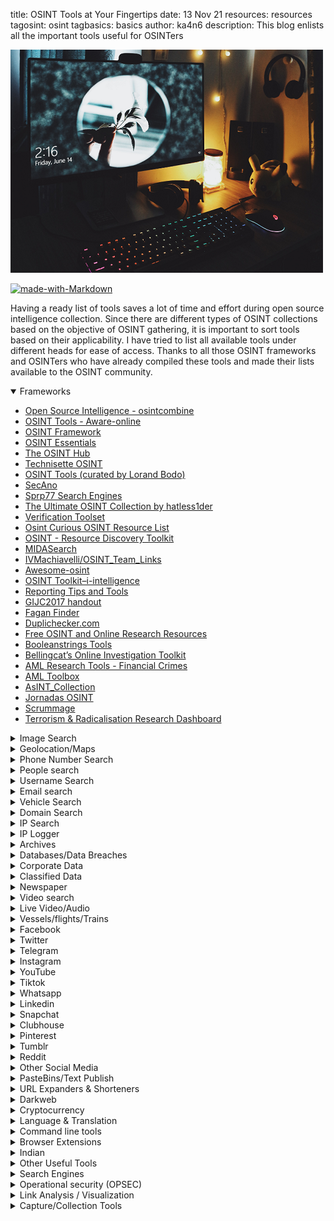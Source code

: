 title: OSINT Tools at Your Fingertips
date: 13 Nov 21
resources: resources
tagosint: osint
tagbasics: basics
author: ka4n6
description: This blog enlists all the important tools useful for OSINTers 



![twitter](\static\resources\reso3.png)

[![made-with-Markdown](https://img.shields.io/badge/Made%20with-Markdown-1f425f.svg)](http://commonmark.org) 




Having a ready list of tools saves a lot of time and effort during open source intelligence collection. Since there are different types of OSINT collections based on the objective of OSINT gathering, it is important to sort tools based on their applicability. I have tried to list all available tools under different heads for ease of access. Thanks to all those OSINT frameworks and OSINTers who have already compiled these tools and made their lists available to the OSINT community.

<details open><summary>Frameworks</summary>

- [Open Source Intelligence - osintcombine](https://www.osintcombine.com/tools)
- [OSINT Tools - Aware-online](https://www.aware-online.com/en/osint-tools/)
- [OSINT Framework](https://osintframework.com/)
- [OSINT Essentials](https://www.osintessentials.com/starter-tool)
- [The OSINT Hub](https://start.me/p/BnrMKd/01-nordic-osint-resource-hub)
- [Technisette OSINT](https://start.me/p/m6XQ08/osint)
- [OSINT Tools (curated by Lorand Bodo)](https://start.me/p/7kxyy2/osint-tools-curated-by-lorand-bodo)
- [SecAno](https://start.me/p/GEbM6z/secano)
- [Sprp77 Search Engines](https://start.me/p/b5ynOQ/sprp77-search-engines)
- [The Ultimate OSINT Collection by hatless1der](https://start.me/p/DPYPMz/the-ultimate-osint-collection)
- [Verification Toolset](https://start.me/p/ZGAzN7/verification-toolset)
- [Osint Curious OSINT Resource List](https://docs.google.com/document/d/14li22wAG2Wh2y0UhgBjbqEvZJCDsNZY8vpUAJ_jJ5X8/edit)
- [OSINT - Resource Discovery Toolkit](http://rr.reuser.biz/)
- [MIDASearch](https://midasearch.org/)
- [IVMachiavelli/OSINT_Team_Links](https://github.com/IVMachiavelli/OSINT_Team_Links)
- [Awesome-osint](https://github.com/ilovecode2018/awesome-osint)
- [OSINT Toolkit–i-intelligence](https://i-intelligence.eu/resources/osint-toolkit)
- [Reporting Tips and Tools](https://helpdesk.gijn.org/support/solutions/articles/14000036502-reporting-tips-and-tools)
- [GIJC2017 handout](https://drive.google.com/file/d/1pLjKuNjFyHGDiOAW7sLmX7L9o2j5kdbF/view)
- [Fagan Finder](https://www.faganfinder.com/)
- [Duplichecker.com](https://www.duplichecker.com/free-tools.php)
- [Free OSINT and Online Research Resources](https://www.toddington.com/resources/free-osint-resources-open-source-intelligence-search-tools-research-tools-online-investigation/)
- [Booleanstrings Tools](https://booleanstrings.com/tools/)
- [Bellingcat’s Online Investigation Toolkit](https://docs.google.com/document/d/1BfLPJpRtyq4RFtHJoNpvWQjmGnyVkfE2HYoICKOGguA/edit)
- [AML Research Tools - Financial Crimes](https://www.amlresearchtoolsforall.com/)
- [AML Toolbox](https://start.me/p/rxeRqr/aml-toolbox)
- [AsINT_Collection](https://start.me/p/b5Aow7/asint_collection)
- [Jornadas OSINT](https://start.me/p/BnBb5v/jornadas-osint)
- [Scrummage](https://github.com/matamorphosis/Scrummage?s=09)
- [Terrorism & Radicalisation Research Dashboard](https://start.me/p/OmExgb/terrorism-radicalisation-research-dashboard)

</details>

<details><summary>Image Search</summary>

- [Bing Reverse Image Search](https://www.bing.com/images/trending?FORM=ILPTRD)
- [Yandex Images](https://yandex.com/images/)
- [Google Images](https://images.google.ca/)
- [Baidu](https://image.baidu.com/)
- [TinEye](https://tineye.com/)
- [image identify](https://www.imageidentify.com/)
- [Karma Decay](http://karmadecay.com)
- [Pictriev](http://www.pictriev.com/)
- [metapicz](http://metapicz.com/#landing)
- [IrfanView](https://www.irfanview.com/)
- [Find exif data](http://www.findexif.com/)
- [FotoForensics](http://fotoforensics.com/)
- [Forensically](https://29a.ch/photo-forensics/#forensic-magnifier)
- [Jeffrey Friedl's Image Metadata Viewer](http://exif.regex.info/exif.cgi)
- [ExifTool by Phil Harvey](https://exiftool.org/)
- [Betaface | Advanced face recognition](https://www.betaface.com/wpa/)
- [Photopea](https://www.photopea.com/)
- [GIMP](https://www.gimp.org/)
- [Convert image to text - Exract text from images online](https://ocr2edit.com/convert-to-txt)
- [Free Online OCR Image to text](https://www.onlineocr.net/)
- [Extract Text From an Image](https://brandfolder.com/workbench/extract-text-from-image)
- [Image to Text Converter](https://www.prepostseo.com/image-to-text)
- [Translate text from photos from English and other languages – Yandex.Translate](https://translate.yandex.com/ocr)
- [Colorize pictures: turn black and white photos to color with AI](https://hotpot.ai/colorize-picture)
- [Colorize Photos](https://playback.fm/colorize-photo)
- [Colorize!](https://imagecolorizer.com/colorize.html)
- [platform.sensity.ai/deepfake-detection](https://platform.sensity.ai/deepfake-detection)
- [Remove-bg](https://www.remove.bg/)
- [Search4faces.com](https://search4faces.com/)
- [Telegram: Contact @pimeyesbot](https://t.me/pimeyesbot)
- [Pic.sgou 搜狗图片-上网从搜狗开始](https://pic.sogou.com/)
- [same.energy](https://same.energy/)
- [Image.so.com](https://image.so.com/)

</details>

<details><summary>Geolocation/Maps</summary>

- [Google Maps](https://www.google.ca/maps/)
- [Bing maps](https://www.bing.com/maps)
- [OpenStreetMap](https://www.openstreetmap.org/)
- [KartaView](https://kartaview.org/)
- [SkyscraperPage](http://skyscraperpage.com/)
- [Emporis](https://www.emporis.com/)
- [Instant Google Street View](https://www.instantstreetview.com/)
- [Wikimapia](http://wikimapia.org/)
- [Google Earth](https://earth.google.com/web/)
- [Mapillary](https://www.mapillary.com/app/)
- [Find Postal Address of any Location on Google Maps](https://ctrlq.org/maps/address/)
- [Dual Maps](http://data.mashedworld.com/dualmaps/map.htm)
- [Descartes Labs](https://maps.descarteslabs.com/)
- [Map Checking](https://www.mapchecking.com/)
- [Mapbox](https://www.mapbox.com/)
- [Ukraine Interactive map](https://liveuamap.com/)
- [MyGeoPosition.com](http://mygeoposition.com/)
- [LatLong](https://www.latlong.net/)
- [GPS Visualizer: Quick Geocoder](https://www.gpsvisualizer.com/geocode)
- [Zoom Earth](https://zoom.earth/)
- [MeetWays: Meet in the Middle](https://www.meetways.com/)
- [Whatshalfway.com](https://www.whatshalfway.com/)
- [ScribbleMaps](https://www.scribblemaps.com/)
- [Overpass-turbo.eu](https://overpass-turbo.eu/)
- [SunCalc](http://suncalc.net/#/50.4148,9.8286,6/2021.08.08/08:16)
- [SunCalc sun position- und sun phases calculator](https://www.suncalc.org/#/36.1734,-37.2656,3/2021.07.30/08:59/1/3)
- [3D map of the world by PeakVisor](https://peakvisor.com/panorama.html)

</details>

<details><summary>Phone Number Search</summary>summary>

- [Truecaller.com](https://www.truecaller.com/)
- [Reverse Phone Lookup by Zlookup](https://www.zlookup.com/)
- [Emobiletracker.com](https://www.emobiletracker.com/)
- [Reverse Phone Lookup - Intelius](https://www.intelius.com/reverse-phone-lookup/)
- [Reverse Phone Number Lookup -Canada](https://www.canada411.ca/search/reverse.html)
- [www.whitepages.com/reverse-phone](https://www.whitepages.com/reverse-phone)
- [Sync Me](https://sync.me/)
- [Reverse Phone Lookup - Zabasearch](https://www.zabasearch.com/reverse-phone-lookup)
- [Peekyou Reverse Phone Number Search](https://www.peekyou.com/phone)
- [Britishphonebook.com](http://www.britishphonebook.com/)
- [Textmagic Carrier Lookup](https://www.textmagic.com/free-tools/carrier-lookup)
- [Free Carrier Lookup](https://freecarrierlookup.com/)
- [Neustar - Telo Customers!](https://www.home.neustar/telo-customers)
- [Eyecon: Caller ID, Calls and Phone Contacts – Apps on Google Play](https://play.google.com/store/apps/details?id=com.eyecon.global&hl=en_IN&gl=US)
- [Cyniq.in](https://cyniq.in)
- [Twilio Lookup](https://www.twilio.com/blog/identify-phone-number-carrier-with-twilio-lookup)

</details>

<details><summary>People search</summary>

- [192](https://www.192.com/)
- [New Canada 411](https://www.canada411.ca/)
- [No.1 Free People Search](http://www.yasni.com/)
- [People Search](http://itools.com/search/people-search)
- [People search](https://radaris.com/)
- [zaba search](https://www.zabasearch.com/)
- [WebMii](https://webmii.com/)
- [Qwant](https://www.qwant.com/)
- [FamilyTree](https://www.familytreenow.com/)
- [PeekYou](https://www.peekyou.com/)
- [Thats them](https://thatsthem.com/)
- [Intelius](https://www.intelius.com/)
- [ID Crawl](https://www.idcrawl.com/)

</details>

<details><summary>Username Search</summary>

- [Instant Username Search](https://instantusername.com/)
- [Username search tool - Aware-online](https://www.aware-online.com/en/osint-tools/username-search-tool/)
- [Username Search by usersearch.org](https://usersearch.org/index.php)
- [WhatsMyName Web](https://whatsmyname.app/)

</details>

<details><summary>Email search</summary>

- [Cyniq.in](https://cyniq.in)
- https://hunter.io/
- https://www.email-format.com/
- [Have I been pwned?](https://haveibeenpwned.com/)
- [Email Permutator](http://metricsparrow.com/toolkit/email-permutator/)
- [Email-validator.net](https://www.email-validator.net/)
- [Skymem.info](https://www.skymem.info/)
- https://dataminer.io/
- [Username and Email Search](https://usersearch.org/index.php)

</details>

<details><summary>Vehicle Search</summary>

- [V A H A N - India](https://vahan.nic.in/nrservices/faces/user/citizen/citizenlogin.xhtml)
- [This Domain Name is registered at Epik.com](https://carowners.net)
- [VINCheck](https://www.nicb.org/vincheck)
- [Oreillyauto](https://www.oreillyauto.com)
- [Carvana](https://www.carvana.com)
- [Check that VIN](https://checkthatvin.com/ctv/#/home)
- [Vehicle History Reports – Carfax](https://www.carfax.com/vehicle-history-reports/)
- [vehicle history](https://www.vehiclehistory.com/)

</details>

<details><summary>Domain Search</summary>

- [Free online network tools - Centralops](https://centralops.net/co/)
- [Whois.com](https://www.whois.com/whois/)
- [domainbigdata](https://domainbigdata.com/)
- [Domaintools: Research](https://research.domaintools.com/)
- [Whois Godaddy](https://ca.godaddy.com/whois)
- [Network Tools](https://network-tools.com/)
- [Whoisrequest](https://whoisrequest.com/)
- [Whoxy](https://www.whoxy.com/)
- [Whois Lookup & IP](https://whois.net/)
- [ViewDNS.info](https://viewdns.info/)
- [Whoisology](https://whoisology.com/)
- [domainIQ](https://www.domainiq.com/reverse_whois)
- [Alexa](https://www.alexa.com/siteinfo)
- [BuiltWith Technology Lookup](https://builtwith.com/)
- [Visualsitemapper.com](http://www.visualsitemapper.com/)
- [SimilarWeb](https://www.similarweb.com/)
- [Sites Like](https://www.siteslike.com/)
- [Eid.com](https://eid.com)
- [Website value calculator and web information](https://www.websiteoutlook.com/)
- [Hunter](https://hunter.io/)
- [URL and website scanner](https://urlscan.io/)
- [W3bin](https://w3bin.com/)
- [Visualping](https://visualping.io/)
- [unfurl](https://github.com/obsidianforensics/unfurl)
- [ICANN Lookup](https://lookup.icann.org/lookup)
- [dnsdumpster](https://dnsdumpster.com/)
- [Host.io](https://host.io/)
- [Pulsedive](https://pulsedive.com/)

</details>

<details><summary>IP Search</summary>

- [My IP Address](https://myip.ms/)
- [WhatIsMyIPAddress](https://whatismyipaddress.com/)
- [IP Chicken](https://www.ipchicken.com/)
- [IP Address](https://www.ipaddress.com/)
- [IP Tracker Online](https://www.iptrackeronline.com/)
- [Liveipmap.com](https://liveipmap.com/)
- [IP Address Locator - Geobytes](https://geobytes.com/iplocator/)
- [Reverse IP Lookup - ViewDNS](https://viewdns.info/reverseip/)
- [domainIQ](https://www.domainiq.com/reverse_ip)
- [Reverse IP Lookup](https://reverseip.domaintools.com/)
- [Whoisrequest](https://whoisrequest.com/reverse-ip/)
- [Instant IP Address Lookup - Whatismyipaddress](https://whatismyipaddress.com/ip-lookup)
- [UltraDNS - neustar](https://www.home.neustar/dns-services/ultra-dns)
- [IP2Location](https://www.ip2location.com/)
- [Geo IP Tool](https://geoiptool.com/)
- [utrace](http://en.utrace.de/)
- [Information by IP Address](https://www.infobyip.com/)
- [Bulk IP Lookup - Showmyip](https://www.showmyip.com/bulk-ip-lookup/)
- [unfurl](https://github.com/obsidianforensics/unfurl)
- [ViewDNS](https://viewdns.info/)
- [Shodan](https://www.shodan.io/)
- [Free online network tools - Centralops](https://centralops.net/co/)
- [Vpnapi.io](https://vpnapi.io/)
- [Cyber Threat Intelligence - Pulsedive](https://pulsedive.com/)

</details>

<details><summary>IP Logger</summary>

- [webresolver](https://webresolver.nl/)
- [Honeybox](https://www.honeybox.de/home.html)
- [Grabify IP Logger & URL Shortener](https://grabify.link/)
- [Get Notify](https://www.getnotify.com/)
- [IP Logger URL Shortener](https://iplogger.org/)
- [Blasze IP Logger](http://blasze.tk/)
- [Read Notify](https://www.readnotify.com//)

</details>

<details><summary>Archives</summary>

- [Internet Archive](http://archive.org/)
- [archive.is](http://archive.is/)
- [CachedPages](http://www.cachedpages.com/)
- [Time Travel](http://timetravel.mementoweb.org/)
- [Oldweb.today](http://oldweb.today/)
- [WebCite](http://webcitation.org/)
- [UK Web Archive ](https://www.webarchive.org.uk/ukwa)
- [hartator/wayback-machine-downloader](https://github.com/hartator/wayback-machine-downloader?s=09)

</details>

<details><summary>Databases/Data Breaches</summary>

- [OCCRP](https://www.occrp.org/en)
- [A-Z Databases](https://natolibguides.info/az.php)
- [HotGunz Stolen Gun Search Results](https://www.hotgunz.com/search.php)
- [The Intercept](https://theintercept.com/snowden-sidtoday/?orderBy=publishedTime&orderDirection=desc#archive)
- [Snowden Doc Search](https://search.edwardsnowden.com/)
- [LLRX Resources](https://www.llrx.com/2020/06/2020-directory-of-directories/?__cf_chl_jschl_tk__=pmd_4a7d42276864412990609e818ab0671bc134a709-1626618316-0-gqNtZGzNAfijcnBszQi6)
- [lumendatabase.org](https://www.lumendatabase.org/)
- [Catalogue of Research Databases - OCCRP](https://id.occrp.org/databases/)
- [Intelligence X](https://intelx.io/)
- [Leakcheck](https://leakcheck.io/)
- [Vigilante.pw](https://vigilante.pw/)
- [Weleakinfo.to](https://weleakinfo.to/)
- [Leakpeek.com](https://leakpeek.com/)
- [RSLookup](https://rslookup.com/index)
- [Snusbase Database Search Engine](https://snusbase.com/)
- [Leak-lookup.com](https://leak-lookup.com/)
- [nuclearleaks.com](https://nuclearleaks.com/)
- [Have I Been Sold?](https://haveibeensold.app/)
- [Breachchecker.com](https://breachchecker.com/)
- [Scattered Secrets](https://scatteredsecrets.com/)
- [Have I been pwned?](https://haveibeenpwned.com/)
- [Community - Black Kite](https://blackkite.com/community/)

</details>

<details><summary>Corporate Data</summary>	

- [Business.indiafilings.com](https://business.indiafilings.com/)
- [Zauba Corp](https://www.zaubacorp.com/)
- [Ministry Of Corporate Affairs](https://www.mca.gov.in/mcafoportal/showCheckCompanyName.do)

</details>

<details><summary>Classified Data</summary>

- [Craigslist](http://www.craigslist.org/)
- [LeoList](https://www.leolist.cc/)
- [ebay](https://www.ebay.ca/)
- [Kijiji](https://www.kijiji.ca/)

</details>

<details><summary>Newspaper</summary>

- [newspaper map](https://newspapermap.com/)
- [Paperboy](https://www.thepaperboy.com/)
- [AllYouCanRead](https://www.allyoucanread.com/)
- [NewspaperArchive](https://newspaperarchive.com/)
- [Google News Archive Search](https://news.google.com/newspapers)
- [The Big Index of Global Newspapers](https://www.websiteplanet.com/blog/complete-index-of-newspapers-across-the-globe/)

</details>

<details><summary>Video search</summary>

- [InVID Verification Plugin](https://www.invid-project.eu/tools-and-services/invid-verification-plugin/)
- [watch frame by frame](http://www.watchframebyframe.com/)
- [Online video downloader](https://en.savefrom.net/20/)
- [Keepvid](https://keepvid.com/)
- [Dronestagram](https://www.dronestagr.am/)

</details>

<details><summary>Live Video/Audio</summary>

- [EarthCam](https://www.earthcam.com/)
- [Opentopia](http://www.opentopia.com/)
- [The Webcam Network](https://www.the-webcam-network.com/)
- [Insecam](http://www.insecam.org/)
- [Airport Webcams](https://airportwebcams.net/)
- [KartaView](https://kartaview.org/map/@-6.407518221863476,107.04770438649952,8z)
- [Webcams from around the World](https://worldcam.eu/)
- [Webcamtaxi](https://www.webcamtaxi.com/en/)

</details>

<details><summary>Vessels/flights/Trains</summary>

- [UK Flightaware](https://uk.flightaware.com/)
- [Flightradar24](https://www.flightradar24.com/)
- [AirNav RadarBox](https://www.radarbox.com/@2.41699,27.25463,z3)
- [OmniSci Flight](https://www.omnisci.com/demos/flights)
- [MarineTraffic](https://www.marinetraffic.com/en/ais/home/centerx:-12.0/centery:25.0/zoom:4)
- [VesselFinder](https://www.vesselfinder.com/)
- [OmniSci Ship](https://www.omnisci.com/demos/ships)
- [tracker geops](https://tracker.geops.ch/)
- [Raildar](https://raildar.co.uk/radar.html)

</details>

<details><summary>Facebook</summary>

- [Find my Facebook ID](https://lookup-id.com/)
- [Fb-Search - snowdust](https://sowdust.github.io/fb-search/)
- [Facebook Search Tools - OSINT Combine](https://www.osintcombine.com/facebook-search-tools)
- [Facebook Search - Graphtips](https://graph.tips/beta/)
- [Who posted what?](https://whopostedwhat.com/)
- [IntelX FB Graph Searcher](https://intelx.io/tools?tab=facebook)
- [Osint.rest](https://osint.rest/)
- [QWARIE: UK-OSINT](https://www.uk-osint.net/facebook.html)
- [Ultimate-Facebook-Scraper](https://github.com/harismuneer/Ultimate-Facebook-Scraper)
- [Bulk Facebook ID Finder](https://seotoolstation.com/bulk-facebook-id-finder)
- [Find My Facebook ID](https://findmyfbid.com/)
- [Download Facebook Videos](http://www.downfacebook.com/)
- [Ad Library Report](https://www.facebook.com/ads/library/report/)
- [Forgot Password](https://www.facebook.com/login/identify?ctx=recover)

</details>

<details><summary>Twitter</summary>

- [Twitter Advanced Search](https://twitter.com/search-advanced)
- [Twitter Profiles Directory](https://twitter.com/i/directory/profiles)
- [Tweetdeck](https://tweetdeck.twitter.com/)
- [TweeterID](https://tweeterid.com/)
- [TweetBeaver](https://tweetbeaver.com/)
- [Socialbearing](https://socialbearing.com/)
- [The one million tweet map](https://onemilliontweetmap.com/?center=25.505,-0.09&zoom=2&search=&timeStep=0&timeSelector=0&hashtag1=&hashtag2=sad&sidebar=yes&hashtagBattle=0&timeRange=0&timeRange=25&heatmap=0&sun=0&cluster=1)
- [Followerwonk](https://followerwonk.com/)
- [Tweet Archivist](http://www.tweetarchivist.com/)
- [Twiangulate](http://twiangulate.com/search/)
- [Sleeping Time](http://sleepingtime.org/)
- [geosocial footprint](http://geosocialfootprint.com/)
- [Tweetmap](https://www.omnisci.com/demos/tweetmap)
- [GeoChirp](http://www.geochirp.com/)
- [Tinfoleak](https://tinfoleak.com/?__cf_chl_managed_tk__=285568472ee46b35e1b8dd308324981aadb47409-1625135405-0-ATN5ExyU2dIczgPH_z0YKIWFT6MLDSSgjn6rX3eesoSMqvjlkuoAnZjlsRs-J5dzxMPlVMSkZxPwySGKVicAbUw7gt1Aag5LdvWVkMfzY6j_5-eMbw3MdjbIdiusDUM25-qGNpSTxiQMhKmCtKbBt4etRO0-NTx9Jmsfp2W7xwo2a8eQmRymNEx4Lm-KwHXmAXntV7mz-t7pw9m2XN6tYoFdk-PkOnafkwknOHiO2Ba4uVK6HjejVgYOTUKbqocmnksMnH8k6V5eFkeCs4XsClpYuo40rxW-szTPVCMSFXuzw_PeynK-UTw6QRhs7c0QFYozU0Fg4zHJE3idNUEKfb43FrO3XNPbM7CWQuwasNPfwmCBqdOWV5VR6PFNlmTSMd7tVAvbdT_-LDrDq6IieYRZ6O8BjkCdwGIsePdw8Zmg3eQtt5F3qoqtKoyOc1RW_bDOLUqr5NdpZFNRGeCBfyHjd7sC6P-4dtRXEUEpiba19CiBhLPZ5mZ-gRp4VuLgfl3twsUFC8mjXu9Xzz3fcT1SRJLgsnVHrz_0NkvdTlU0nolfzsUXB3DD4PNlFLhFRpke5MmSzLBX_LcWNuDrl7E4FLaifu9jVJEOEpMlxV4c)
- [twipho](http://www.twipho.net/)
- [The Herd Locker](http://theherdlocker.com/)
- [Keyhole](https://keyhole.co/)
- [Twitter Trending Hashtags and Topics](https://www.trendsmap.com/)
- [Twlets](http://twlets.com/)
- [Spoonbill](http://spoonbill.io/)
- [Mentionmapp Analytics](http://mentionmapp.com/)
- [Tweet Mapper](https://keitharm.me/projects/tweet/)
- [Twitterfall](https://twitterfall.com/)
- [Twitter tools - Jeffprod](https://twitter.jeffprod.com/)
- [Twitter Password Reset](https://twitter.com/account/begin_password_reset?)
- [Twitter Analytics by Foller.me](https://foller.me/)
- [Tweet Mapper](https://danielezrajohnson.shinyapps.io/tweetmapper/)
- [Tweettopicexplorer - neoformix](http://tweettopicexplorer.neoformix.com/)
- [Tweepsect](https://tweepsect.com/)
- [Pleasedontstalkme.com](http://www.pleasedontstalkme.com/)
- [Socialbearing](https://socialbearing.com/)
- [Hashtags - Hashtagify](https://hashtagify.me/hashtag/Palestine)
- [Followthehashtag](https://www.followthehashtag.com/)
- [All My Tweets](https://www.allmytweets.net/connect/)
- [Twitter Search — BackTweets](http://backtweets.com/)
- [Twitter Shadowban Test](https://shadowban.eu/)
- [DoesFollow](https://doesfollow.com)
- [Twitter Video Downloader Online](https://twdown.net)
- [Treeverse](https://treeverse.app)
- [Warble.co](https://warble.co/)

</details>

<details><summary>Telegram</summary>

- [Awesome-Telegram-OSINT](https://github.com/ItIsMeCall911/Awesome-Telegram-OSINT)
- [Building graph for Telegram chats, channels and their neighbors](https://ntwrk.today/2020/04/09/building-telegram-graph.html)
- [TelegramDB.org](https://telegramdb.org/)
- [Telegram Channels List: Discover interesting channels for your Telegram](https://tlgrm.eu/channels)
- [Telegram Channels](https://telegramchannels.me/)
- [Lyzem Blog](https://lyzem.com/)
- [Search.buzz.im](https://search.buzz.im/)
- [Tgstat.com](https://tgstat.com/)
- [Programmable Search Engine](https://cse.google.com/cse?&cx=006368593537057042503:efxu7xprihg#gsc.tab=0)
- [gwu-libraries/uriscrape](https://github.com/gwu-libraries/uriscrape)
- [Skarlso/rscrap](https://github.com/Skarlso/rscrap)
- [expectocode/telegram-export](https://github.com/expectocode/telegram-export)

</details>

<details><summary>Instagram</summary>

- [Searchmy.bio](https://www.searchmy.bio/)
- [Social Searcher](https://www.social-searcher.com)
- [Search Instagram - Yooying](https://www.yooying.com/search)
- [Tagboard](https://tagboard.com)
- [HypeAuditor](https://hypeauditor.com/)
- [Open Source Intelligence - osintcombine](https://www.osintcombine.com/instagram-explorer)
- [Instagram Search Engine - mulpix](https://mulpix.com/)
- [DownloadGram](https://downloadgram.com)
- [InstaSave](https://instasave.xyz)
- [Instadp](https://instadp.net)
- [izuum](https://izuum.com)
- [Storiesig.com](https://storiesig.com/)
- [picdeer](https://picdeer.com)
- [Pictame](https://www.pictame.com)

</details>

<details><summary>YouTube</summary>

- [Location Search - mattw](https://mattw.io/youtube-geofind/location)
- [YouTube Metadata - mattw](https://mattw.io/youtube-metadata/)
- [Geo Search Tool](https://youtube.github.io/geo-search-tool/search.html)
- [Youtube Videos Visualization - Yasiv](http://www.yasiv.com/youtube)
- [Yout](https://yout.com/)
- [deturl.com](http://deturl.com/)
- [watch frame by frame](http://www.watchframebyframe.com/)
- [Online video downloader](https://en.savefrom.net/20/)
- [Download Video and Audio from YouTube](https://www.y2mate.com/en68)
- [Extract Meta Data](https://citizenevidence.amnestyusa.org/)
- [Geo Search Tool](http://youtube.github.io/geo-search-tool/search.html)
- [HookTube](https://hooktube.com/)
- [Digitalmethods  tools - youtube](https://tools.digitalmethods.net/netvizz/youtube/)

</details>

<details><summary>Tiktok</summary>

- [TikTok Quick Search](https://www.osintcombine.com/tiktok-quick-search)
- [TikTok Web Viewer Online and Analytics](https://vidnice.com/)
- [Dutchosintguy/tiktok-scraper](https://github.com/Dutchosintguy/tiktok-scraper)
- [Sinwindie - TikTok Tools](https://raw.githubusercontent.com/sinwindie/OSINT/master/TikTok/Bookmarklet Tools)
- [sc1341/TikTok-OSINT](https://github.com/sc1341/TikTok-OSINT)
- [TikTokApi 2.0](https://tiktokapi.ga/)
- [Download Tik Tok video and audio](https://en.savefrom.net/download-from-tiktok)

</details>

<details><summary>Whatsapp</summary>

- [LoranKloeze/WhatsAllApp](https://github.com/LoranKloeze/WhatsAllApp)
- [WhatScraper](https://github.com/TheSpeedX/WhatScraper)

</details>

<details><summary>Linkedin</summary>

- [linkedin2username](https://github.com/initstring/linkedin2username)
- [Sign Up | LinkedIn](https://www.linkedin.com/search/results/people/?firstName=*name&lastName=*surname&origin=SEO_PSERP)
- [InSpy](https://github.com/leapsecurity/InSpy)
- [linkedin_scraper](https://github.com/blackhatethicalhacking/linkedin_scraper)
- [GoogLinked](https://github.com/pry0cc/GoogLinked)
- [LIUsers.-archive](https://archive.org/download/LIUsers.7z)

</details>

<details><summary>Snapchat</summary>

- [Snap Map](https://map.snapchat.com/)
- [username on Snapchat](https://www.snapchat.com/add/username)
- [AddMeSnaps.com](https://www.addmesnaps.com/)
- [Snapchat-usernames.com](http://snapchat-usernames.com/)
- [Findmysnap.com](http://findmysnap.com/)
- [Ghostdex.app](https://ghostdex.app/)
- [snap-map-private-api](https://github.com/CaliAlec/snap-map-private-api)
- [Snapdex](https://www.snapdex.com/)
- [SomeSnapCode](https://somesnapcode.com)
- [SoVIP](https://sovip.io)

</details>

<details><summary>Clubhouse</summary>

- [Clubhouse Database](https://clubhousedb.com/)

</details>

<details><summary>Pinterest</summary>

- [Pinterest Group Boards & Analytics](https://pingroupie.com/)

</details>

<details><summary>Tumblr</summary>

- [Trending](https://www.tumblr.com/explore/trending)

</details>

<details><summary>Reddit</summary>

- [Reddit Investigator](http://www.redditinvestigator.com/)
- [Reddit Metrics](http://redditmetrics.com/)
- [Reddit User Analyser](https://atomiks.github.io/reddit-user-analyser/)
- [Reddit archive](http://www.redditarchive.com/)
- [Directory Contents - Pushshift](http://files.pushshift.io/reddit/)
- [Reditr](http://reditr.com/)
- [Imgur](https://imgur.com/search?q=)
- [Mostly Harmless](http://kerrick.github.io/Mostly-Harmless/#features)
- [Reddit Enhancement Suite](https://chrome.google.com/webstore/detail/reddit-enhancement-suite/kbmfpngjjgdllneeigpgjifpgocmfgmb)
- [TrackReddit](https://www.trackreddit.com/)
- [Map of Reddit](https://anvaka.github.io/map-of-reddit/?x=255000&y=381000&z=1231248.9168102785)
- [Rdddeck.com](https://rdddeck.com/)

</details>

<details><summary>Other Social Media</summary>

- [GitHub  - craigtutterow/sna-js](https://github.com/craigtutterow/sna-js)
- [Sleeping Time](https://sleepingtime.org/)
- [VK (Russia)](https://vk.com/)
- [Facenama (Iran)](https://facenama.com/home)
- [Mixi (Japan)](https://mixi.jp/)
- [Qzone (China)](https://qzone.qq.com/)
- [Weibo (China)](https://weibo.com/login.php)

</details>

<details><summary>PasteBins/Text Publish</summary>

- [Pastebin](https://pastebin.com/)
- [JustPaste.it](https://justpaste.it/)
- [Txt.fyi](https://txt.fyi/)
- [Saidso.me](http://saidso.me/)

</details>

<details><summary>URL Expanders & Shorteners</summary>

- [Expand Shortened URLs](https://www.expandurl.net/)
- [CheckShortURL](http://checkshorturl.com/expand.php)
- [Linkexpander.com](https://linkexpander.com/)
- [Unshorten that URL!](https://unshorten.it/)
- [Link Expander - Grabify IP Logger & URL Shortener](https://grabify.link/expander)
- [Bit.do URL Shortener](http://bit.do/)
- [Bitly](https://bitly.com/)
- [Ow.ly](https://www.hootsuite.com/pages/owly)

</details>

<details><summary>Darkweb</summary>

- [Hidden Wiki](http://thehiddenwiki.org/)
- [onionscan](https://onionscan.org/)
- [Hunchly](https://www.hunch.ly/darkweb-osint/)
- [TORCH: Tor Search!](https://xmh57jrzrnw6insl.onion.to/)
- [OnionLink](http://www.onion.link/)
- [Ahmia —       Search Tor Hidden Services](https://ahmia.fi/)
- [IACA Dark Web Investigation Support](https://iaca-darkweb-tools.com/)
- [DarknetLive](https://darknetlive.com/)

</details>

<details><summary>Cryptocurrency</summary>

- [Guides - Bitcoin Magazine](https://bitcoinmagazine.com/guides)
- [Coin Center](https://www.coincenter.org/)
- [coinmap.org - Map of Bitcoin accepting venues](https://coinmap.org/)
- [LocalBitcoins](https://localbitcoins.com/)
- [Weusecoins](https://www.weusecoins.com/)
- [Coindesk](https://www.coindesk.com/)
- [LiveCoinWatch](https://www.livecoinwatch.com/)
- [bitaddress.org](https://www.bitaddress.org/bitaddress.org-v3.3.0-SHA256-dec17c07685e1870960903d8f58090475b25af946fe95a734f88408cef4aa194.html)
- [SSD Linux Virtual Server](https://bitnodes.io/)
- [Blockchain Explorer](https://www.blockchain.com/explorer)
- [Bitcoin Block Explorer](https://blockexplorer.com/)
- [The Ethereum  Block Explorer](https://etherscan.io/)
- [Blockchain](https://www.blockchain.com/)

</details>

<details><summary>Language & Translation</summary>

- [Google Translate](https://translate.google.com/)
- [Bing Microsoft Translator](https://www.bing.com/translator)
- [Babelfish](https://www.babelfish.com/)
- [Babbel](https://www.babbel.com/)
- [r/translator](https://www.reddit.com/r/translator/)
- [BAB.la](https://en.bab.la/)
- [DeepL Translator](https://www.deepl.com/translator)
- [The Slang Dictionary](https://slangit.com/)
- [Urban Dictionary](https://www.urbandictionary.com/)
- [PROMT.One Translator](https://www.online-translator.com/translation)
- [2lingual](https://www.2lingual.com/)
- [Yamli](https://www.yamli.com/)
- [Transl8it!](http://www.transl8it.com/)
- [Yandex.Translate](https://translate.yandex.com/)

</details>

<details><summary>Command line tools</summary>

- [laramies/theHarvester](https://github.com/laramies/theHarvester)
- https://www.spiderfoot.net/
- [Nmap](https://nmap.org/) & [Zenmap](https://nmap.org/zenmap/)
- [Drishti](https://github.com/indiancyberops/Drishti)

</details>

<details><summary>Browser Extensions</summary>

- [InVID Verification Plugin](https://www.invid-project.eu/tools-and-services/invid-verification-plugin/)
- [paulgb/Treeverse](https://github.com/paulgb/Treeverse/blob/master/README.md#readme)
- [Chrome Extensions](https://osint.support/chrome-extensions/)
- [BuiltWith Technology Profiler](https://chrome.google.com/webstore/detail/builtwith-technology-prof/dapjbgnjinbpoindlpdmhochffioedbn)
- [Double Shot Search: Query side-by-side](https://chrome.google.com/webstore/detail/double-shot-search-query/kddlkbpbepnaepdleclhdnfdpdogdhop)
- [Email extract](https://chrome.google.com/webstore/detail/email-extract/ejecpjcajdpbjbmlcojcohgenjngflac)
- [Nimbus Screenshot & Screen Video Recorder](https://chrome.google.com/webstore/detail/nimbus-screenshot-screen/bpconcjcammlapcogcnnelfmaeghhagj)
- [EXIF Viewer Pro](https://chrome.google.com/webstore/detail/exif-viewer-pro/mmbhfeiddhndihdjeganjggkmjapkffm)
- [Fake news debunker by InVID & WeVerify](https://chrome.google.com/webstore/detail/fake-news-debunker-by-inv/mhccpoafgdgbhnjfhkcmgknndkeenfhe)
- [Ghostery – Privacy Ad Blocker](https://chrome.google.com/webstore/detail/ghostery-–-privacy-ad-blo/mlomiejdfkolichcflejclcbmpeaniij?hl=en)
- [uBlock Origin](https://chrome.google.com/webstore/detail/ublock-origin/cjpalhdlnbpafiamejdnhcphjbkeiagm?hl=en)
- [Google Similar Pages](https://chrome.google.com/webstore/detail/google-similar-pages/pjnfggphgdjblhfjaphkjhfpiiekbbej)
- [Google Translate](https://chrome.google.com/webstore/detail/google-translate/aapbdbdomjkkjkaonfhkkikfgjllcleb)
- [Hunter - Email Finder Extension - Chrome Web Store](https://chrome.google.com/webstore/detail/hunter-email-finder-exten/hgmhmanijnjhaffoampdlllchpolkdnj)
- [Instant Data Scraper](https://chrome.google.com/webstore/detail/instant-data-scraper/ofaokhiedipichpaobibbnahnkdoiiah)
- [IP Address and Domain Information](https://chrome.google.com/webstore/detail/ip-address-and-domain-inf/lhgkegeccnckoiliokondpaaalbhafoa)
- [Keywords Everywhere](https://chrome.google.com/webstore/detail/keywords-everywhere-keywo/hbapdpeemoojbophdfndmlgdhppljgmp)
- [Mitaka](https://chrome.google.com/webstore/detail/mitaka/bfjbejmeoibbdpfdbmbacmefcbannnbg?hl=en)
- [Privacy Badger](https://chrome.google.com/webstore/detail/privacy-badger/pkehgijcmpdhfbdbbnkijodmdjhbjlgp)
- [RevEye Reverse Image Search](https://chrome.google.com/webstore/detail/reveye-reverse-image-sear/keaaclcjhehbbapnphnmpiklalfhelgf)
- [Search by Image](https://chrome.google.com/webstore/detail/search-by-image/cnojnbdhbhnkbcieeekonklommdnndci)
- [Simplescraper ](https://chrome.google.com/webstore/detail/simplescraper-⁠—-a-fast-a/lnddbhdmiciimpkbilgpklcglkdegdkg)
- [Sputnik](https://chrome.google.com/webstore/detail/sputnik/manapjdamopgbpimgojkccikaabhmocd)
- [Take Webpage Screenshots Entirely](https://chrome.google.com/webstore/detail/take-webpage-screenshots/mcbpblocgmgfnpjjppndjkmgjaogfceg)
- [TinEye Reverse Image Search](https://chrome.google.com/webstore/detail/tineye-reverse-image-sear/haebnnbpedcbhciplfhjjkbafijpncjl)
- [Unpaywall](https://chrome.google.com/webstore/detail/unpaywall/iplffkdpngmdjhlpjmppncnlhomiipha)
- [User-Agent Switcher and Manager](https://chrome.google.com/webstore/detail/user-agent-switcher-and-m/bhchdcejhohfmigjafbampogmaanbfkg)
- [Wayback Machine](https://chrome.google.com/webstore/detail/wayback-machine/fpnmgdkabkmnadcjpehmlllkndpkmiak)
- [Wappalyzer](https://chrome.google.com/webstore/detail/wappalyzer/gppongmhjkpfnbhagpmjfkannfbllamg?hl=en)
- [Awesome Screenshot: Screen Video Recorder](https://chrome.google.com/webstore/detail/awesome-screenshot-screen/nlipoenfbbikpbjkfpfillcgkoblgpmj?hl=en)
- [RevEye Reverse Image Search - Chrome Nettmarked](https://chrome.google.com/webstore/detail/reveye-reverse-image-sear/keaaclcjhehbbapnphnmpiklalfhelgf?hl=no)
- [Haris87/photosint](https://github.com/Haris87/photosint)
- [Shodan](https://chrome.google.com/webstore/detail/shodan/jjalcfnidlmpjhdfepjhjbhnhkbgleap)
- [DownAlbum](https://chrome.google.com/webstore/detail/downalbum/cgjnhhjpfcdhbhlcmmjppicjmgfkppok)
- [LoranKloeze/WhatsAllApp](https://github.com/LoranKloeze/WhatsAllApp)
- [Lusha - Easily find B2B contact information - Chrome Web Store](https://chrome.google.com/webstore/detail/lusha-easily-find-b2b-con/mcebeofpilippmndlpcghpmghcljajna/related?hl=en)
- [OneNote Web Clipper Installation](https://www.onenote.com/clipper)
- [FireShot](https://getfireshot.com)
- [az0/linkgopher](https://github.com/az0/linkgopher/)
- [marklieberman/downloadstar](https://github.com/marklieberman/downloadstar)
- [Random Proxy Switcher - Webrobots](https://chrome.google.com/webstore/detail/random-proxy-switcher/kdmdbahkimnclcmnppaagnnnpdjfggbb)
- [Multi-account Containers](https://github.com/mozilla/multi-account-containers)

</details>

<details><summary>Indian</summary>

- [Search NGOs](https://ngodarpan.gov.in/index.php/search/)
- [Search Govt Service](https://services.india.gov.in/?ln=en)
- [V A H A N](https://vahan.nic.in/nrservices/faces/user/citizen/citizenlogin.xhtml)
- [RNI](https://t.co/beARFQZaFC?amp=1)

</details>

<details><summary>Other Useful Tools</summary>

- [CyberChef](https://gchq.github.io/CyberChef/)
- [Worldtime Buddy](https://www.worldtimebuddy.com/)
- [theHarvester](https://github.com/laramies/theHarvester)
- [regexr.com/34sf0](https://regexr.com/34sf0)
- [Converting Addresses to/from Latitude/Longitude/Altitude](https://stevemorse.org/jcal/latlon.php)
- [OmniSci - Data Visualization Demos](https://www.omnisci.com/demos)

</details>

<details><summary>Search Engines</summary>

- [Bing](https://www.bing.com/)
- [Search Engine Colossus](https://www.searchenginecolossus.com/)
- [Duck Duck Go](https://duckduckgo.com/)
- [Omblockedips.com](http://omblockedips.com/?honeypot&params=YqJOO3Rvi4_9bZlJy9m2OrwFC4i37pLV1_5xO4pkBld6tsO_0sbnNq4jFwMNf-kmzUJ-FX8M1oo69lT4HT5qkRsrFi3Be23hYdCPWwdrn0dbjftCtWqx5om7MTjgxEf0zuVpmSy-b5aLjebQkt-WBXzC_one5rAuqNgndaX3Om0VUBy6AP9CKeLvkzeUUbQGnLR85qkD0xVX)
- [Ca.zapmeta.com](https://ca.zapmeta.com/)
- [HugeDomains.com](https://www.hugedomains.com/domain_profile.cfm?d=metabear&e=com)
- [Web Search](https://www.exalead.com/search/)
- [Startpage](https://www.startpage.com/)
- [swisscows](https://swisscows.com/)
- [searx](https://searx.info/)
- [Search.disconnect.me](https://search.disconnect.me/)
- [Gigablast](https://www.gigablast.com/)
- [carrot2](https://search.carrot2.org/#/search/web)
- [Wolfram|Alpha](https://www.wolframalpha.com/)
- [Million Short](https://millionshort.com/)
- [iseek.ai](https://www.iseek.com/)
- [eTools](https://www.etools.ch/)
- [Yandex (Russia)](https://yandex.com/)
- [Baidu (China)](http://www.baidu.com/)
- [Metacrawler (UK)](https://www.metacrawler.co.uk/)
- [Goo (Japan)](https://www.goo.ne.jp/)
- [Daum (Korea)](https://www.daum.net/)
- [Parseek (Iran)](https://www.parseek.com/)
- [Search.walla.co.il (Israel)](https://search.walla.co.il/)

</details>

<details><summary>Operational security (OPSEC)</summary>

### 1. Investigative Identity

- [Data Fake Generator](http://www.datafakegenerator.com/)
- [Fake Name Generator](http://www.fakenamegenerator.com/)
- [Secure Fake Name Creator - fakena.me](https://fakena.me/)
- [Fake Identity ID Random Name Generator - ElfQrin](https://elfqrin.com/fakeid.php)
- [How Many of Me](http://howmanyofme.com/)
- [Just Delete Me](http://backgroundchecks.org/justdeleteme/fake-identity-generator/)
- [Name Generator](https://name-generator.org.uk)
- [Random Name Generator](https://randomwordgenerator.com/name.php)
- [Random Name Generator - Behind the Name](https://behindthename.com/random)
- [Random User Generator](https://randomuser.me)
- [Randomly Generate Fake Names](https://uinames.com)
- [Omatsuri.app](https://omatsuri.app/)
- [ID Creator](https://www.idcreator.com/)
- [Facemaker.uvrg.org](http://facemaker.uvrg.org/)
- [Name Generator](https://www.name-generator.org.uk/)
- [Best 250 Cool Instagram Usernames](http://www.lifegag.com/cool-usernames-girls-pick-one-suits/)
- [Name Generators - rumandmonkey](http://rumandmonkey.com/widgets/toys/namegen/)
- [nicknamemaker.net](http://nicknamemaker.net/)
- [Random Name Generator](https://randomwordgenerator.com/name.php)
- [Random Name Generator -behindthename](https://www.behindthename.com/random/)
- [Universal Nickname Generator  - Robertecker](http://www.robertecker.com/hp/research/nickname-generator.php?lang=de)



### 2. Profile photos & context

- [Faceplus Merging](https://www.faceplusplus.com/face-merging/)
- [morph thing](http://www.morphthing.com/)
- [This resume does not exist](https://thisresumedoesnotexist.com/)
- [thispersondoesnotexist.com Face AI](https://thispersondoesnotexist.com/)
- [100,000 AI-Generated Faces – Free to use!](https://generated.photos/)
- [Remove Background with remove.bg](https://www.remove.bg/)
- [Resize Your Images for Social Media](https://promo.com/tools/image-resizer/)



### 3. Email - Disposable

- [Mailbox.org](https://mailbox.org/)
- [eyepaste](http://www.eyepaste.com/)
- [Eyepaste.com](http://www.eyepaste.com/)
- [Mailinator](https://www.mailinator.com/)
- [Nada](https://getnada.com/)



### 4. VMs

- [Memuplay.com](https://www.memuplay.com/)
- [Free Android Emulator on PC and Mac](https://www.bignox.com/)
- [VMWare](https://www.vmware.com/in.html)



### 5. Footprint

- [BrowserLeaks](https://browserleaks.com/)
- [Amiunique](https://amiunique.org/)
- [Deviceinfo](https://www.deviceinfo.me/)
- [Coveryourtracks](https://coveryourtracks.eff.org/)
- [SchemeFlood](https://schemeflood.com/)

</details>

<details><summary>Link Analysis / Visualization</summary>

- [Maltego](https://www.paterva.com/buy/maltego-clients.php)
- [VIS](https://vis.occrp.org)
- [Gephi](https://gephi.org/)
- [XMind](https://www.xmind.net)
- [Visualsitemapper](http://visualsitemapper.com/)
- [Draw.io](https://draw.io)
- [woj-ciech/Danger-zone](https://github.com/woj-ciech/Danger-zone)
- [MindMup](https://www.mindmup.com)
- [NodeXL Pro](https://www.nodexlgraphgallery.org/Pages/Registration.aspx)

</details>

<details><summary>Capture/Collection Tools</summary>

- [Hunchly](https://hunch.ly/try-it-now)
- [FireShot](https://getfireshot.com)
- [Diigo](https://www.diigo.com)
- [OneNote Web Clipper Installation](https://www.onenote.com/clipper)
- [SpiderFoot](https://www.spiderfoot.net)
- [Greenshot](https://getgreenshot.org/)

</details>

